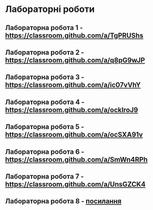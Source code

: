 # Лабораторні роботи

## Лабораторна робота 1 - https://classroom.github.com/a/TgPRUShs
## Лабораторна робота 2 - https://classroom.github.com/a/q8pG9wJP
## Лабораторна робота 3 - https://classroom.github.com/a/ic07vVhY
## Лабораторна робота 4 - https://classroom.github.com/a/ocklroJ9
## Лабораторна робота 5 - https://classroom.github.com/a/ocSXA91v
## Лабораторна робота 6 - https://classroom.github.com/a/SmWn4RPh

## Лабораторна робота 7 - https://classroom.github.com/a/UnsGZCK4
## Лабораторна робота 8 - [посилання](https://classroom.github.com/a/TIeLA_p_)

